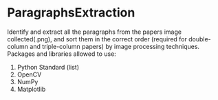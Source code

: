 # ParagraphsExtraction
Identify and extract all the paragraphs from the papers image collected(.png), and sort them in the correct order (required for double-column and triple-column papers) by image processing techniques. <br>
Packages and libraries allowed to use: 
<ol>
  <li>Python Standard (list)</li>
  <li>OpenCV</li>
  <li>NumPy</li>
  <li>Matplotlib</li>
</ol>

